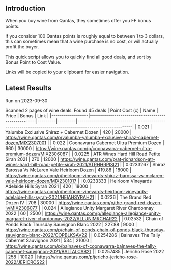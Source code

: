 ## Introduction

When you buy wine from Qantas, they sometimes offer you FF bonus points. 

If you consider 100 Qantas points is roughly equal to between 1 to 3 dollars, this can sometimes mean that a wine purchase is no cost, or will actually profit the buyer.

This quick script allows you to quickly find all good deals, and sort by Bonus Point to Cost Value.

Links will be copied to your clipboard for easier navigation.

## Latest Results

Run on 2023-09-30

Scanned 2 pages of wine deals.
Found 45 deals
|   Point Cost (c) | Name                                               |   Price |   Bonus | Link                                                                                                    |
|------------------|----------------------------------------------------|---------|---------|---------------------------------------------------------------------------------------------------------|
|        0.021     | Yalumba Exclusive Shiraz + Cabernet Dozen          |  420    |   20000 | https://wine.qantas.com/p/yalumba-yalumba-exclusive-shiraz-cabernet-dozen/MIX2307001                    |
|        0.022     | Coonawarra Cabernet Ultra Premium Dozen            |  660    |   30000 | https://wine.qantas.com/p/coonawarra-cabernet-ultra-premium-dozen/MIX2306087                            |
|        0.0225    | ATR Wines Hard Hill Road Petite Sirah 2021         |  270    |   12000 | https://wine.qantas.com/p/at-richardson-atr-wines-hard-hill-road-petite-sirah-2021/ATRHHRPISI21         |
|        0.0233267 | Shiraz Barossa Vs McLaren Vale Heirloom Dozen      |  419.88 |   18000 | https://wine.qantas.com/p/heirloom-vineyards-shiraz-barossa-vs-mclaren-vale-heirloom-dozen/MIX2301017   |
|        0.0233333 | Heirloom Vineyards Adelaide Hills Syrah 2021       |  420    |   18000 | https://wine.qantas.com/p/heirloom-vineyards-heirloom-vineyards-adelaide-hills-syrah-2021/HEIAHSYRAH21  |
|        0.0236    | The Grand Red Dozen IV                             |  708    |   30000 | https://wine.qantas.com/p/the-grand-red-dozen-iv/MIX2306077                                             |
|        0.024     | Allegiance Unity Margaret River Chardonnay 2022    |   60    |    2500 | https://wine.qantas.com/p/allegiance-allegiance-unity-margaret-river-chardonnay-2022/ALLUNIMRCHAR22     |
|        0.02532   | Chain of Ponds Black Thursday Sauvignon Blanc 2022 |  227.88 |    9000 | https://wine.qantas.com/p/chain-of-ponds-chain-of-ponds-black-thursday-sauvignon-blanc-2022/COPBLKSAV22 |
|        0.0254286 | Balnaves The Tally Cabernet Sauvignon 2021         |  534    |   21000 | https://wine.qantas.com/p/balnaves-of-coonawarra-balnaves-the-tally-cabernet-sauvignon-2021/BALTALCAB21 |
|        0.0257485 | Jericho Rose 2022                                  |  258    |   10020 | https://wine.qantas.com/p/jericho-jericho-rose-2022/JERICROS22                                          |

